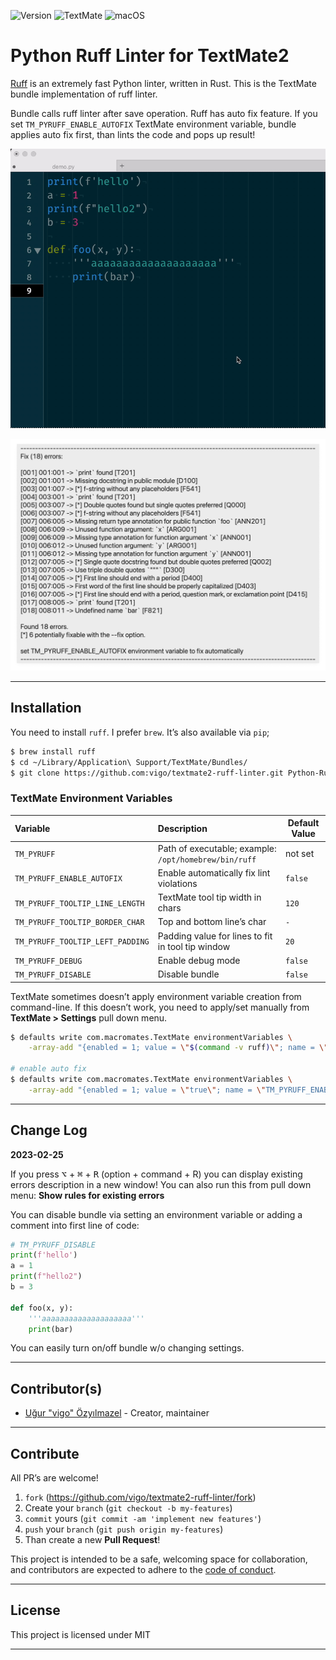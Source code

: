 ![Version](https://img.shields.io/badge/version-0.2.0-orange.svg?style=for-the-badge)
![TextMate](https://img.shields.io/badge/textmate-2.0.23-green.svg?style=for-the-badge)
![macOS](https://img.shields.io/badge/macos-ventura-yellow.svg?style=for-the-badge)

# Python Ruff Linter for TextMate2

[Ruff][01] is an extremely fast Python linter, written in Rust. This is the
TextMate bundle implementation of ruff linter. 

Bundle calls ruff linter after save operation. Ruff has auto fix feature. If
you set `TM_PYRUFF_ENABLE_AUTOFIX` TextMate environment variable, bundle
applies auto fix first, than lints the code and pops up result!

![Markers](screens/markers.gif)

![Tool Tip Err](screens/tool-tip-err.png)

---

## Installation

You need to install `ruff`. I prefer `brew`. It’s also available via `pip`;

```bash
$ brew install ruff
$ cd ~/Library/Application\ Support/TextMate/Bundles/
$ git clone https://github.com:vigo/textmate2-ruff-linter.git Python-Ruff-Linter.tmbundle
```

### TextMate Environment Variables

| Variable | Description | Default Value |
|:---------|:------------|---------------|
| `TM_PYRUFF` | Path of executable; example: `/opt/homebrew/bin/ruff` | not set |
| `TM_PYRUFF_ENABLE_AUTOFIX` | Enable automatically fix lint violations | `false` |
| `TM_PYRUFF_TOOLTIP_LINE_LENGTH` | TextMate tool tip width in chars | `120` |
| `TM_PYRUFF_TOOLTIP_BORDER_CHAR` | Top and bottom line’s char | `-` |
| `TM_PYRUFF_TOOLTIP_LEFT_PADDING` | Padding value for lines to fit in tool tip window | `20` |
| `TM_PYRUFF_DEBUG` | Enable debug mode | `false` |
| `TM_PYRUFF_DISABLE` | Disable bundle | `false` |

TextMate sometimes doesn’t apply environment variable creation from
command-line. If this doesn’t work, you need to apply/set manually from
**TextMate > Settings** pull down menu.

```bash
$ defaults write com.macromates.TextMate environmentVariables \
    -array-add "{enabled = 1; value = \"$(command -v ruff)\"; name = \"TM_PYRUFF\"; }"

# enable auto fix
$ defaults write com.macromates.TextMate environmentVariables \
    -array-add "{enabled = 1; value = \"true\"; name = \"TM_PYRUFF_ENABLE_AUTOFIX\"; }"
```

---

## Change Log

**2023-02-25**

If you press <kbd>⌥</kbd> + <kbd>⌘</kbd> + <kbd>R</kbd> (option + command + R) 
you can display existing errors description in a new window! You can also run
this from pull down menu: **Show rules for existing errors**

You can disable bundle via setting an environment variable or adding a comment
into first line of code:

```python
# TM_PYRUFF_DISABLE
print(f'hello')
a = 1
print(f"hello2")
b = 3

def foo(x, y):
    '''aaaaaaaaaaaaaaaaaaaa'''
    print(bar)

```

You can easily turn on/off bundle w/o changing settings.

---

## Contributor(s)

* [Uğur "vigo" Özyılmazel](https://github.com/vigo) - Creator, maintainer

---

## Contribute

All PR’s are welcome!

1. `fork` (https://github.com/vigo/textmate2-ruff-linter/fork)
1. Create your `branch` (`git checkout -b my-features`)
1. `commit` yours (`git commit -am 'implement new features'`)
1. `push` your `branch` (`git push origin my-features`)
1. Than create a new **Pull Request**!

This project is intended to be a safe, welcoming space for collaboration, and
contributors are expected to adhere to the [code of conduct][coc].

---

## License

This project is licensed under MIT

---

[01]: https://beta.ruff.rs/docs/
[coc]: https://github.com/vigo/textmate2-ruff-linter/blob/main/CODE_OF_CONDUCT.md
